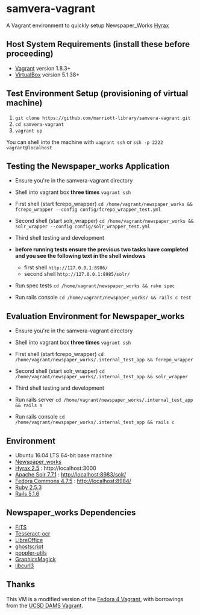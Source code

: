 # samvera-vagrant

A Vagrant environment to quickly setup Newspaper_Works [Hyrax](http://hyr.ax/)

## Host System Requirements (install these before proceeding)

* [Vagrant](https://www.vagrantup.com/) version 1.8.3+
* [VirtualBox](https://www.virtualbox.org/) version 5.1.38+

## Test Environment Setup (provisioning of virtual machine)

1. `git clone https://github.com/marriott-library/samvera-vagrant.git`
2. `cd samvera-vagrant`
3. `vagrant up`

You can shell into the machine with `vagrant ssh` or `ssh -p 2222 vagrant@localhost`

## Testing the Newspaper_works Application

* Ensure you're in the samvera-vagrant directory

* Shell into vagrant box **three times** `vagrant ssh`

* First shell (start fcrepo_wrapper)
`cd /home/vagrant/newspaper_works && fcrepo_wrapper --config config/fcrepo_wrapper_test.yml`

* Second shell (start solr_wrapper)
`cd /home/vagrant/newspaper_works && solr_wrapper --config config/solr_wrapper_test.yml`
* Third shell testing and development

* **before running tests ensure the previous two tasks have completed and you see the following text in the shell windows**
  * first shell `http://127.0.0.1:8986/`
  * second shell `http://127.0.0.1:8985/solr/`

* Run spec tests
`cd /home/vagrant/newspaper_works && rake spec`

* Run rails console
`cd /home/vagrant/newspaper_works/ && rails c test`

## Evaluation Environment for Newspaper_works

* Ensure you're in the samvera-vagrant directory

* Shell into vagrant box **three times** `vagrant ssh`

* First shell (start fcrepo_wrapper)
`cd /home/vagrant/newspaper_works/.internal_test_app && fcrepo_wrapper`

* Second shell (start solr_wrapper)
`cd /home/vagrant/newspaper_works/.internal_test_app && solr_wrapper`
* Third shell testing and development

* Run rails server
`cd /home/vagrant/newspaper_works/.internal_test_app && rails s`

* Run rails console
`cd /home/vagrant/newspaper_works/.internal_test_app && rails c`

## Environment

* Ubuntu 16.04 LTS 64-bit base machine
* [Newspaper_works](https://github.com/marriott-library/newspaper_works)
* [Hyrax 2.5](https://github.com/samvera/hyrax) : http://localhost:3000
* [Apache Solr 7.7.1](http://lucene.apache.org/solr/) :  [http://localhost:8983/solr/](http://localhost:8983/solr/)
* [Fedora Commons 4.7.5](http://fedorarepository.org/) :  [http://localhost:8984/](http://localhost:8984/)
* [Ruby 2.5.3](https://rubyonrails.org/)
* [Rails 5.1.6](https://rubyonrails.org/)

## Newspaper_works Dependencies

  * [FITS](https://projects.iq.harvard.edu/fits/home)
  * [Tesseract-ocr](https://github.com/tesseract-ocr/)
  * [LibreOffice](https://www.libreoffice.org/)
  * [ghostscript](https://www.ghostscript.com/)
  * [poppler-utils](https://poppler.freedesktop.org/)
  * [GraphicsMagick](http://www.graphicsmagick.org/)
  * [libcurl3](https://packages.ubuntu.com/search?keywords=libcurl3)

## Thanks

This VM is a modified version of the [Fedora 4 Vagrant](http://github.com/fcrepo4-exts/fcrepo4-vagrant), with borrowings from the [UCSD DAMS Vagrant](https://github.com/ucsdlib/dams-vagrant).
